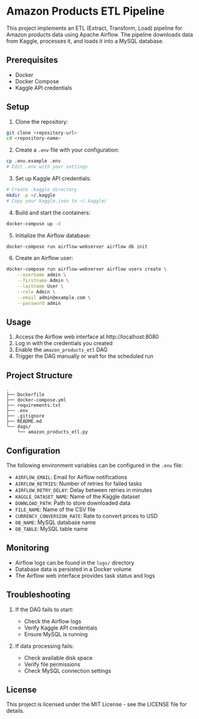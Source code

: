 # Amazon Products ETL Pipeline

This project implements an ETL (Extract, Transform, Load) pipeline for Amazon products data using Apache Airflow. The pipeline downloads data from Kaggle, processes it, and loads it into a MySQL database.

## Prerequisites

- Docker
- Docker Compose
- Kaggle API credentials

## Setup

1. Clone the repository:
```bash
git clone <repository-url>
cd <repository-name>
```

2. Create a `.env` file with your configuration:
```bash
cp .env.example .env
# Edit .env with your settings
```

3. Set up Kaggle API credentials:
```bash
# Create .kaggle directory
mkdir -p ~/.kaggle
# Copy your kaggle.json to ~/.kaggle/
```

4. Build and start the containers:
```bash
docker-compose up -d
```

5. Initialize the Airflow database:
```bash
docker-compose run airflow-webserver airflow db init
```

6. Create an Airflow user:
```bash
docker-compose run airflow-webserver airflow users create \
    --username admin \
    --firstname Admin \
    --lastname User \
    --role Admin \
    --email admin@example.com \
    --password admin
```

## Usage

1. Access the Airflow web interface at http://localhost:8080
2. Log in with the credentials you created
3. Enable the `amazon_products_etl` DAG
4. Trigger the DAG manually or wait for the scheduled run

## Project Structure

```
.
├── Dockerfile
├── docker-compose.yml
├── requirements.txt
├── .env
├── .gitignore
├── README.md
└── dags/
    └── amazon_products_etl.py
```

## Configuration

The following environment variables can be configured in the `.env` file:

- `AIRFLOW_EMAIL`: Email for Airflow notifications
- `AIRFLOW_RETRIES`: Number of retries for failed tasks
- `AIRFLOW_RETRY_DELAY`: Delay between retries in minutes
- `KAGGLE_DATASET_NAME`: Name of the Kaggle dataset
- `DOWNLOAD_PATH`: Path to store downloaded data
- `FILE_NAME`: Name of the CSV file
- `CURRENCY_CONVERSION_RATE`: Rate to convert prices to USD
- `DB_NAME`: MySQL database name
- `DB_TABLE`: MySQL table name

## Monitoring

- Airflow logs can be found in the `logs/` directory
- Database data is persisted in a Docker volume
- The Airflow web interface provides task status and logs

## Troubleshooting

1. If the DAG fails to start:
   - Check the Airflow logs
   - Verify Kaggle API credentials
   - Ensure MySQL is running

2. If data processing fails:
   - Check available disk space
   - Verify file permissions
   - Check MySQL connection settings

## License

This project is licensed under the MIT License - see the LICENSE file for details. 